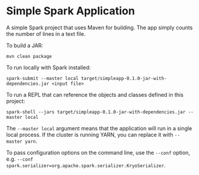 Simple Spark Application
==============

A simple Spark project that uses Maven for building.  The app simply counts the number of lines in
a text file.

To build a JAR:

    mvn clean package

To run locally with Spark installed:

    spark-submit --master local target/simpleapp-0.1.0-jar-with-dependencies.jar <input file>

To run a REPL that can reference the objects and classes defined in this project:

    spark-shell --jars target/simpleapp-0.1.0-jar-with-dependencies.jar --master local

The `--master local` argument means that the application will run in a single local process. If the
cluster is running YARN, you can replace it with `--master yarn`.

To pass configuration options on the command line, use the `--conf` option, e.g.
`--conf spark.serializer=org.apache.spark.serializer.KryoSerializer`.
